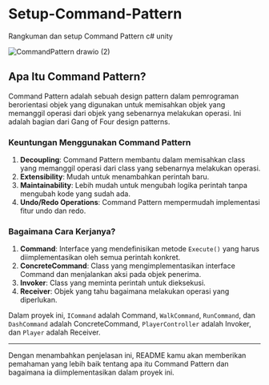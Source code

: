 # Setup-Command-Pattern
Rangkuman dan setup Command Pattern c# unity

![CommandPattern drawio (2)](https://github.com/TaufiqRahmanHakim/Setup-Command-Pattern/assets/112629423/26ab1220-02a5-4cf2-a8a8-4e0cd31134a1)

## Apa Itu Command Pattern?

Command Pattern adalah sebuah design pattern dalam pemrograman berorientasi objek yang digunakan untuk memisahkan objek yang memanggil operasi dari objek yang sebenarnya melakukan operasi. Ini adalah bagian dari Gang of Four design patterns.

### Keuntungan Menggunakan Command Pattern

1. **Decoupling**: Command Pattern membantu dalam memisahkan class yang memanggil operasi dari class yang sebenarnya melakukan operasi.
2. **Extensibility**: Mudah untuk menambahkan perintah baru.
3. **Maintainability**: Lebih mudah untuk mengubah logika perintah tanpa mengubah kode yang sudah ada.
4. **Undo/Redo Operations**: Command Pattern mempermudah implementasi fitur undo dan redo.

### Bagaimana Cara Kerjanya?

1. **Command**: Interface yang mendefinisikan metode `Execute()` yang harus diimplementasikan oleh semua perintah konkret.
2. **ConcreteCommand**: Class yang mengimplementasikan interface Command dan menjalankan aksi pada objek penerima.
3. **Invoker**: Class yang meminta perintah untuk dieksekusi.
4. **Receiver**: Objek yang tahu bagaimana melakukan operasi yang diperlukan.

Dalam proyek ini, `ICommand` adalah Command, `WalkCommand`, `RunCommand`, dan `DashCommand` adalah ConcreteCommand, `PlayerController` adalah Invoker, dan `Player` adalah Receiver.

---

Dengan menambahkan penjelasan ini, README kamu akan memberikan pemahaman yang lebih baik tentang apa itu Command Pattern dan bagaimana ia diimplementasikan dalam proyek ini.
